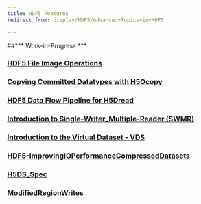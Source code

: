 ```yaml
---
title: HDF5 Features
redirect_from: display/HDF5/Advanced+Topics+in+HDF5

---
```


##\*\*\* Work-in-Progress \*\*\*

### [HDF5 File Image Operations](https://docs.hdfgroup.org/hdf5/rfc/HDF5FileImageOperations.pdf)
### [Copying Committed Datatypes with H5Ocopy](https://docs.hdfgroup.org/hdf5/develop/group___o_c_p_p_l.html)
### [HDF5 Data Flow Pipeline for H5Dread](advanced_topics/data_flow_pline_H5Dread.md)
### [Introduction to Single-Writer_Multiple-Reader (SWMR)](advanced_topics/intro_SWMR.md)
### [Introduction to the Virtual Dataset - VDS](advanced_topics/intro_VDS.md)
### [HDF5-ImprovingIOPerformanceCompressedDatasets](advanced_topics/HDF5-ImprovingIOPerformanceCompressedDatasets.pdf)
### [H5DS_Spec](advanced_topics/H5DS_Spec.pdf)
### [ModifiedRegionWrites](advanced_topics/ModifiedRegionWrites.pdf)
<!---
### [New Features](advanced_topics/feature.md)
### [New Features](advanced_topics/feature.md)
### [New Features](advanced_topics/feature.md)
-->
